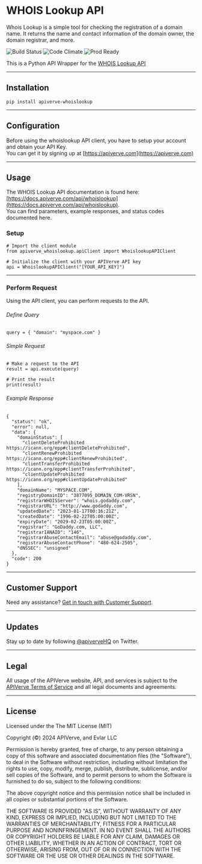 WHOIS Lookup API
============

Whois Lookup is a simple tool for checking the registration of a domain name. It returns the name and contact information of the domain owner, the domain registrar, and more.

![Build Status](https://img.shields.io/badge/build-passing-green)
![Code Climate](https://img.shields.io/badge/maintainability-B-purple)
![Prod Ready](https://img.shields.io/badge/production-ready-blue)

This is a Python API Wrapper for the [WHOIS Lookup API](https://apiverve.com/marketplace/api/whoislookup)

---

## Installation
	pip install apiverve-whoislookup

---

## Configuration

Before using the whoislookup API client, you have to setup your account and obtain your API Key.  
You can get it by signing up at [https://apiverve.com](https://apiverve.com)

---

## Usage

The WHOIS Lookup API documentation is found here: [https://docs.apiverve.com/api/whoislookup](https://docs.apiverve.com/api/whoislookup).  
You can find parameters, example responses, and status codes documented here.

### Setup

```
# Import the client module
from apiverve_whoislookup.apiClient import WhoislookupAPIClient

# Initialize the client with your APIVerve API key
api = WhoislookupAPIClient("[YOUR_API_KEY]")
```

---


### Perform Request
Using the API client, you can perform requests to the API.

###### Define Query

```
query = { "domain": "myspace.com" }
```

###### Simple Request

```
# Make a request to the API
result = api.execute(query)

# Print the result
print(result)
```

###### Example Response

```
{
  "status": "ok",
  "error": null,
  "data": {
    "domainStatus": [
      "clientDeleteProhibited https://icann.org/epp#clientDeleteProhibited",
      "clientRenewProhibited https://icann.org/epp#clientRenewProhibited",
      "clientTransferProhibited https://icann.org/epp#clientTransferProhibited",
      "clientUpdateProhibited https://icann.org/epp#clientUpdateProhibited"
    ],
    "domainName": "MYSPACE.COM",
    "registryDomainID": "3877095_DOMAIN_COM-VRSN",
    "registrarWHOISServer": "whois.godaddy.com",
    "registrarURL": "http://www.godaddy.com",
    "updatedDate": "2023-01-17T00:16:21Z",
    "createdDate": "1996-02-22T05:00:00Z",
    "expiryDate": "2029-02-23T05:00:00Z",
    "registrar": "GoDaddy.com, LLC",
    "registrarIANAID": "146",
    "registrarAbuseContactEmail": "abuse@godaddy.com",
    "registrarAbuseContactPhone": "480-624-2505",
    "dNSSEC": "unsigned"
  },
  "code": 200
}
```

---

## Customer Support

Need any assistance? [Get in touch with Customer Support](https://apiverve.com/contact).

---

## Updates
Stay up to date by following [@apiverveHQ](https://twitter.com/apiverveHQ) on Twitter.

---

## Legal

All usage of the APIVerve website, API, and services is subject to the [APIVerve Terms of Service](https://apiverve.com/terms) and all legal documents and agreements.

---

## License
Licensed under the The MIT License (MIT)

Copyright (&copy;) 2024 APIVerve, and Evlar LLC

Permission is hereby granted, free of charge, to any person obtaining a copy of this software and associated documentation files (the "Software"), to deal in the Software without restriction, including without limitation the rights to use, copy, modify, merge, publish, distribute, sublicense, and/or sell copies of the Software, and to permit persons to whom the Software is furnished to do so, subject to the following conditions:

The above copyright notice and this permission notice shall be included in all copies or substantial portions of the Software.

THE SOFTWARE IS PROVIDED "AS IS", WITHOUT WARRANTY OF ANY KIND, EXPRESS OR IMPLIED, INCLUDING BUT NOT LIMITED TO THE WARRANTIES OF MERCHANTABILITY, FITNESS FOR A PARTICULAR PURPOSE AND NONINFRINGEMENT. IN NO EVENT SHALL THE AUTHORS OR COPYRIGHT HOLDERS BE LIABLE FOR ANY CLAIM, DAMAGES OR OTHER LIABILITY, WHETHER IN AN ACTION OF CONTRACT, TORT OR OTHERWISE, ARISING FROM, OUT OF OR IN CONNECTION WITH THE SOFTWARE OR THE USE OR OTHER DEALINGS IN THE SOFTWARE.